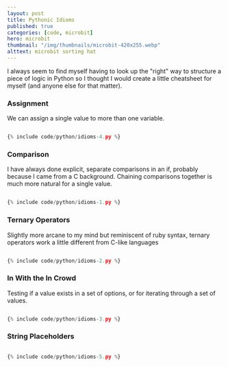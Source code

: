 ```yaml
---
layout: post
title: Pythonic Idioms
published: true
categories: [code, microbit]
hero: microbit
thumbnail: "/img/thumbnails/microbit-420x255.webp"
alttext: microbit sorting hat
---
```


I always seem to find myself having to look up the "right" way to structure a piece of logic in Python so I thought I would
create a little cheatsheet for myself (and anyone else for that matter).

### Assignment

We can assign a single value to more than one variable.

```python

{% include code/python/idioms-4.py %}

```

### Comparison

I have always done explicit, separate comparisons in an if, probably because I came from a C background. Chaining
comparisons together is much more natural for a single value.

```python

{% include code/python/idioms-1.py %}

```

### Ternary Operators

Slightly more arcane to my mind but reminiscent of ruby syntax, ternary operators work a little different from C-like
languages

```python

{% include code/python/idioms-2.py %}

```

### In With the In Crowd

Testing if a value exists in a set of options, or for iterating through a set of values.

```python

{% include code/python/idioms-3.py %}

```

### String Placeholders

```python

{% include code/python/idioms-5.py %}

```
